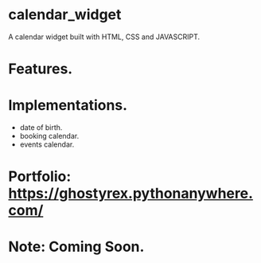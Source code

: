 # calendar_widget
A calendar widget built with HTML, CSS and JAVASCRIPT.

# Features.

# Implementations.
- date of birth.
- booking calendar.
- events calendar.


# Portfolio: https://ghostyrex.pythonanywhere.com/
# Note: Coming Soon.
